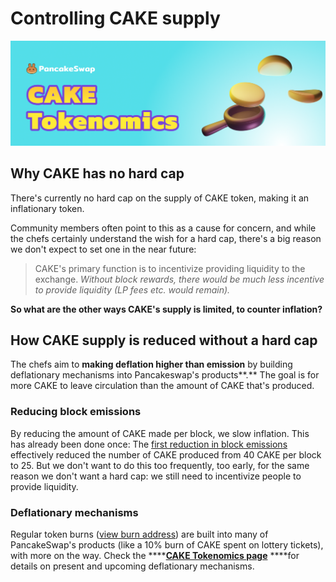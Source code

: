 # Controlling CAKE supply

![](../../.gitbook/assets/docs-masthead-17-%20%281%29.png)

## Why CAKE has no hard cap

There's currently no hard cap on the supply of CAKE token, making it an inflationary token. 

Community members often point to this as a cause for concern, and while the chefs certainly understand the wish for a hard cap, there's a big reason we don't expect to set one in the near future:

> CAKE's primary function is to incentivize providing liquidity to the exchange. _Without block rewards, there would be much less incentive to provide liquidity \(LP fees etc. would remain\)._

**So what are the other ways CAKE's supply is limited, to counter inflation?** 

## How CAKE supply is reduced without a hard cap

The chefs aim to **making deflation higher than emission** by building deflationary mechanisms into Pancakeswap's products**.** The goal is for more CAKE to leave circulation than the amount of CAKE that's produced.

### Reducing block emissions 

By reducing the amount of CAKE made per block, we slow inflation. This has already been done once: The [first reduction in block emissions](https://voting.pancakeswap.finance/#/pancake/proposal/QmWSQZsqakCMQ1bmcoEsKzStdtdFHL6cohSjnMV9ira1EC) effectively reduced the number of CAKE produced from 40 CAKE per block to 25. But we don't want to do this too frequently, too early, for the same reason we don't want a hard cap: we still need to incentivize people to provide liquidity.

### Deflationary mechanisms

Regular token burns \([view burn address](https://bscscan.com/token/0x0e09fabb73bd3ade0a17ecc321fd13a19e81ce82?a=0x000000000000000000000000000000000000dead)\) are built into many of PancakeSwap's products \(like a 10% burn of CAKE spent on lottery tickets\), with more on the way. Check the ****[**CAKE Tokenomics page**](https://docs.pancakeswap.finance/tokenomics/cake/cake-tokenomics) ****for details on present and upcoming deflationary mechanisms.



